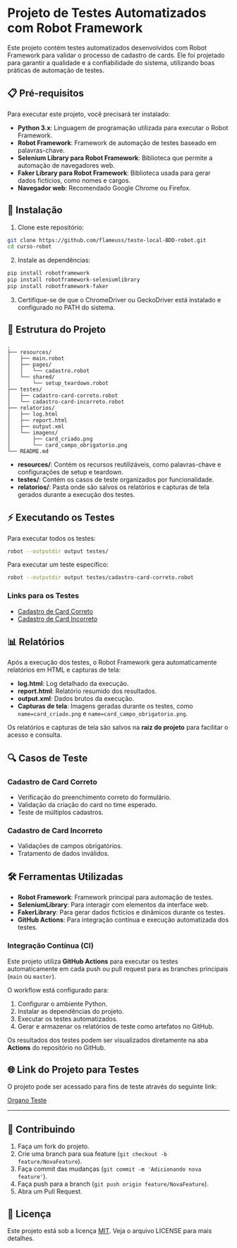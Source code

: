 # Projeto de Testes Automatizados com Robot Framework

Este projeto contém testes automatizados desenvolvidos com Robot Framework para validar o processo de cadastro de cards. Ele foi projetado para garantir a qualidade e a confiabilidade do sistema, utilizando boas práticas de automação de testes.

## 📋 Pré-requisitos

Para executar este projeto, você precisará ter instalado:

- **Python 3.x**: Linguagem de programação utilizada para executar o Robot Framework.
- **Robot Framework**: Framework de automação de testes baseado em palavras-chave.
- **Selenium Library para Robot Framework**: Biblioteca que permite a automação de navegadores web.
- **Faker Library para Robot Framework**: Biblioteca usada para gerar dados fictícios, como nomes e cargos.
- **Navegador web**: Recomendado Google Chrome ou Firefox.

## 🚀 Instalação

1. Clone este repositório:
```bash
git clone https://github.com/flameuss/teste-local-BDD-robot.git
cd curso-robot
```

2. Instale as dependências:
```bash
pip install robotframework
pip install robotframework-seleniumlibrary
pip install robotframework-faker
```

3. Certifique-se de que o ChromeDriver ou GeckoDriver está instalado e configurado no PATH do sistema.

## 📁 Estrutura do Projeto

```
.
├── resources/
│   ├── main.robot
│   ├── pages/
│   │   └── cadastro.robot
│   └── shared/
│       └── setup_teardown.robot
├── testes/
│   ├── cadastro-card-correto.robot
│   └── cadastro-card-incorreto.robot
├── relatorios/
│   ├── log.html
│   ├── report.html
│   ├── output.xml
│   └── imagens/
│       ├── card_criado.png
│       └── card_campo_obrigatorio.png
└── README.md
```

- **resources/**: Contém os recursos reutilizáveis, como palavras-chave e configurações de setup e teardown.
- **testes/**: Contém os casos de teste organizados por funcionalidade.
- **relatorios/**: Pasta onde são salvos os relatórios e capturas de tela gerados durante a execução dos testes.

## ⚡ Executando os Testes

Para executar todos os testes:
```bash
robot --outputdir output testes/
```

Para executar um teste específico:
```bash
robot --outputdir output testes/cadastro-card-correto.robot
```

### Links para os Testes

- [Cadastro de Card Correto](testes/cadastro-card-correto.robot)
- [Cadastro de Card Incorreto](testes/cadastro-card-incorreto.robot)

## 📊 Relatórios

Após a execução dos testes, o Robot Framework gera automaticamente relatórios em HTML e capturas de tela:

- **log.html**: Log detalhado da execução.
- **report.html**: Relatório resumido dos resultados.
- **output.xml**: Dados brutos da execução.
- **Capturas de tela**: Imagens geradas durante os testes, como `name=card_criado.png` e `name=card_campo_obrigatorio.png`.

Os relatórios e capturas de tela são salvos na **raiz do projeto** para facilitar o acesso e consulta.

## 🔍 Casos de Teste

### Cadastro de Card Correto
- Verificação do preenchimento correto do formulário.
- Validação da criação do card no time esperado.
- Teste de múltiplos cadastros.

### Cadastro de Card Incorreto
- Validações de campos obrigatórios.
- Tratamento de dados inválidos.

## 🛠️ Ferramentas Utilizadas

- **Robot Framework**: Framework principal para automação de testes.
- **SeleniumLibrary**: Para interagir com elementos da interface web.
- **FakerLibrary**: Para gerar dados fictícios e dinâmicos durante os testes.
- **GitHub Actions**: Para integração contínua e execução automatizada dos testes.

### Integração Contínua (CI)

Este projeto utiliza **GitHub Actions** para executar os testes automaticamente em cada push ou pull request para as branches principais (`main` ou `master`).

O workflow está configurado para:

1. Configurar o ambiente Python.
2. Instalar as dependências do projeto.
3. Executar os testes automatizados.
4. Gerar e armazenar os relatórios de teste como artefatos no GitHub.

Os resultados dos testes podem ser visualizados diretamente na aba **Actions** do repositório no GitHub.

## 🌐 Link do Projeto para Testes

O projeto pode ser acessado para fins de teste através do seguinte link:

[Organo Teste](https://organo-teste.vercel.app/)

---

## 🤝 Contribuindo

1. Faça um fork do projeto.
2. Crie uma branch para sua feature (`git checkout -b feature/NovaFeature`).
3. Faça commit das mudanças (`git commit -m 'Adicionando nova feature'`).
4. Faça push para a branch (`git push origin feature/NovaFeature`).
5. Abra um Pull Request.

## 📝 Licença

Este projeto está sob a licença [MIT](https://opensource.org/licenses/MIT). Veja o arquivo LICENSE para mais detalhes.
